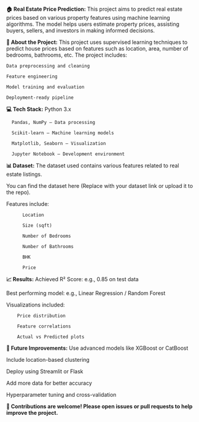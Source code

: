**🏠 Real Estate Price Prediction:** 
This project aims to predict real estate prices based on various property features using machine learning algorithms. The model helps users estimate property prices, assisting buyers, sellers, and investors in making informed decisions.

**📖 About the Project:**
This project uses supervised learning techniques to predict house prices based on features such as location, area, number of bedrooms, bathrooms, etc. The project includes:

    Data preprocessing and cleaning

    Feature engineering

    Model training and evaluation

    Deployment-ready pipeline

**💻 Tech Stack:**
      Python 3.x
      
      Pandas, NumPy – Data processing
      
      Scikit-learn – Machine learning models
      
      Matplotlib, Seaborn – Visualization
      
      Jupyter Notebook – Development environment

**📊 Dataset:**
The dataset used contains various features related to real estate listings.

You can find the dataset here (Replace with your dataset link or upload it to the repo).

Features include:

          Location
          
          Size (sqft)
          
          Number of Bedrooms
          
          Number of Bathrooms
          
          BHK
          
          Price

**📈 Results:**
Achieved R² Score: e.g., 0.85 on test data

Best performing model: e.g., Linear Regression / Random Forest

Visualizations included:

        Price distribution
        
        Feature correlations
        
        Actual vs Predicted plots

**🔮 Future Improvements:**
Use advanced models like XGBoost or CatBoost

Include location-based clustering

Deploy using Streamlit or Flask

Add more data for better accuracy

Hyperparameter tuning and cross-validation

**🤝 Contributions
 are welcome! Please open issues or pull requests to help improve the project.**





